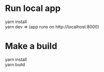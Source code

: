 # Run local app
yarn install  
yarn dev
=> (app runs on http://localhost:8000)


# Make a build
yarn install  
yarn build
